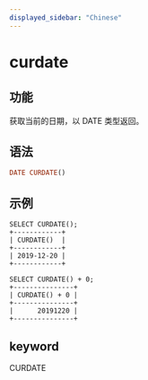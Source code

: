```yaml
---
displayed_sidebar: "Chinese"
---
```


# curdate

## 功能

获取当前的日期，以 DATE 类型返回。

## 语法

```Haskell
DATE CURDATE()
```

## 示例

```Plain Text
SELECT CURDATE();
+------------+
| CURDATE()  |
+------------+
| 2019-12-20 |
+------------+

SELECT CURDATE() + 0;
+---------------+
| CURDATE() + 0 |
+---------------+
|      20191220 |
+---------------+
```

## keyword

CURDATE
